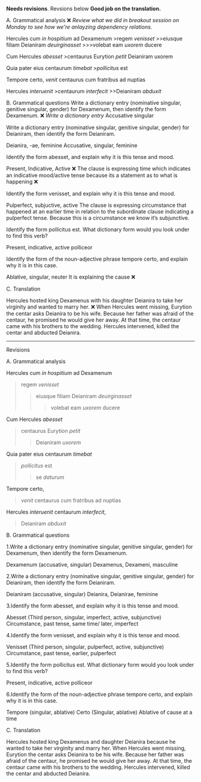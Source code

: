 **Needs revisions**.  Revsions below
**Good job on the translation.**

A. Grammatical analysis ❌ *Review what we did in breakout session on Monday to see how we're anlayzing dependency relations.*


Hercules cum *in hospitium* ad Dexamenum
	>regem *venisset*
	>>eiusque filiam Deianiram *deuirginasset*
	>>>volebat eam *uxorem* ducere

Cum Hercules *abesset*
	>centaurus Eurytion *petit* Deianiram uxorem

Quia pater eius centaurum *timebat*
	>*pollicitus* est

Tempore certo, *venit* centaurus cum fratribus ad nuptias

Hercules *interuenit*
	>centaurum *interfecit*
	>>Deianiram *abduxit*


B. Grammatical questions
Write a dictionary entry (nominative singular, genitive singular, gender) for Dexamenum, then identify the form Dexamenum.
 ❌ *Write a dictionary entry*
Accusative singular
 
Write a dictionary entry (nominative singular, genitive singular, gender) for Deianiram, then identify the form Deianiram.
 
Deianira, -ae, feminine
Accusative, singular, feminine
 
Identify the form abesset, and explain why it is this tense and mood.
 
Present, Indicative, Active ❌
The clause is expressing time which indicates an indicative mood/active tense because its a statement as to what is happening ❌

 
Identify the form venisset, and explain why it is this tense and mood.
 
Pulperfect, subjuctive, active
The clause is expressing circumstance that happened at an earlier time in relation to the subordinate clause indicating a pulperfect tense. Because this is a circumstance  we know it’s subjunctive.
 
Identify the form pollicitus est. What dictionary form would you look under to find this verb?
 
Present, indicative, active
polliceor
 
Identify the form of the noun-adjective phrase tempore certo, and explain why it is in this case.
 
Ablative, singular, neuter
It is explaining the cause ❌


C. Translation

Hercules hosted king Dexamenus with his daughter Deianira to take her virginity and wanted to marry her. ❌
When Hercules went missing, Eurytion the centar asks Deianira to be his wife.
Because her father was afraid of the centaur, he promised he would give her away.
At that time, the centaur came with his brothers to the wedding. 
Hercules intervened, killed the centar and abducted Deianira.


--------------------------------------------------------------------------------------------------


Revisions

A. Grammatical analysis

Hercules cum *in hospitium* ad Dexamenum
>regem *venisset*
>>eiusque filiam Deianiram *deuirginasset*
>>>volebat eam *uxorem* ducere

Cum Hercules *abesset*
>centaurus Eurytion *petit* 
>>Deianiram *uxorem*

Quia pater eius centaurum *timebat*
>*pollicitus* est
>>se *daturum*

Tempore certo,
>*venit* centaurus cum fratribus ad nuptias

Hercules *interuenit* centaurum *interfecit*,
>Deianiram *abduxit*

B. Grammatical questions

1.Write a dictionary entry (nominative singular, genitive singular, gender) for Dexamenum, then identify the form Dexamenum.
 
Dexamenum (accusative, singular)
Dexamenus, Dexameni, masculine
 
2.Write a dictionary entry (nominative singular, genitive singular, gender) for Deianiram, then identify the form Deianiram.
 
Deianiram (accusative, singular)
Deianira, Deianirae, feminine
 
3.Identify the form abesset, and explain why it is this tense and mood.
 
Abesset (Third person, singular, imperfect, active, subjunctive)
Circumstance, past tense, same time/ later, imperfect
 
4.Identify the form venisset, and explain why it is this tense and mood.
 
Venisset (Third person, singular, pulperfect, active, subjunctive)
Circumstance, past tense, earlier, pulperfect
 
5.Identify the form pollicitus est. What dictionary form would you look under to find this verb?
 
Present, indicative, active
polliceor
 
6.Identify the form of the noun-adjective phrase tempore certo, and explain why it is in this case.
 
Tempore (singular, ablative)
Certo (Singular, ablative)
Ablative of cause at a time

C. Translation

Hercules hosted king Dexamenus and daughter Deianira because he wanted to take her virginity and marry her.
When Hercules went missing, Eurytion the centar asks Deianira to be his wife.
Because her father was afraid of the centaur, he promised he would give her away.
At that time, the centaur came with his brothers to the wedding. 
Hercules intervened, killed the centar and abducted Deianira.
